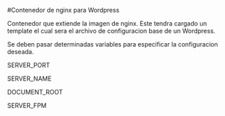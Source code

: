 #Contenedor de nginx para Wordpress

Contenedor que extiende la imagen de nginx. Este tendra cargado un template el cual sera el archivo de configuracion base de un Wordpress.

Se deben pasar determinadas variables para especificar la configuracion deseada.

SERVER_PORT

SERVER_NAME

DOCUMENT_ROOT

SERVER_FPM
